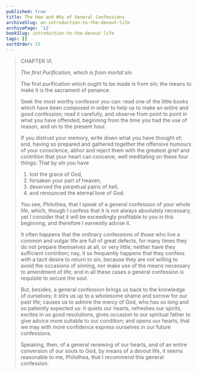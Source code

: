 ```yaml
---
published: true
title: The How and Why of General Confessions
archiveSlug: an-introduction-to-the-devout-life
archivePage: '12'
bookSlug: introduction-to-the-devout-life
tags: []
sortOrder: 15
---
```


> CHAPTER VI.
>
> *The first Purification, which is from mortal sin.*
>
> The first purification which ought to be made is from sin; the means to make it is the sacrament of penance.
>
> Seek the most worthy confessor you can: read one of the little books which have been composed in order to help us to make an entire and good confession; read it carefully, and observe from point to point in what you have offended, beginning from the time you had the use of reason, and on to the present hour.
>
> If you distrust your memory, write down what you have thought of; and, having so prepared and gathered together the offensive humours of your conscience, abhor and reject them with the greatest grief and contrition that your heart can conceive, well meditating on these four things: That by sin you have
>
> 1. lost the grace of God,
> 2. forsaken your part of heaven,
> 3. deserved the perpetual pains of hell,
> 4. and renounced the eternal love of God.
>
> You see, Philothea, that I speak of a general confession of your whole life, which, though I confess that it is not always absolutely necessary, yet I consider that it will be exceedingly profitable to you in this beginning, and therefore I earnestly advise it.
>
> It often happens that the ordinary confessions of those who live a common and vulgar life are full of great defects, for many times they do not prepare themselves at all, or very little; neither have they sufficient contrition; nay, it so frequently happens that they confess with a tacit desire to return to sin, because they are not willing to avoid the occasions of sinning, nor make use of the means necessary to amendment of life; and in all these cases a general confession is requisite to secure the soul.
>
> But, besides, a general confession brings us back to the knowledge of ourselves; it stirs us up to a wholesome shame and sorrow for our past life; causes us to admire the mercy of God, who has so long and so patiently expected us: it quiets our hearts, refreshes our spirits, excites in us good resolutions, gives occasion to our spiritual father to give advice more suitable to our condition; and opens our hearts, that we may with more confidence express ourselves in our future confessions.
>
> Speaking, then, of a general renewing of our hearts, and of an entire conversion of our souls to God, by means of a devout life, it seems reasonable to me, Philothea, that I recommend this general confession.

